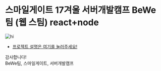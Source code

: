 스마일게이트 17겨울 서버개발캠프 BeWe팀 (웹 스팀) react+node
========================================================
![hi](http://postfiles1.naver.net/MjAxODAzMTBfOTMg/MDAxNTIwNjgyMDg5NzUw.R65efoiAATXByL2sNP3iuem1xy49cS0o7O-aCGdOXGUg.IPOOdyAeR9zrHVez4aM90ektRI2KVqFX6E674scLMd4g.PNG.1ilsang/image.png?type=w966)
- [프로젝트 설명은 여기를 눌러주세요!](http://1ilsang.blog.me/221226071204)

감사합니다! <br/>
BeWe팀, 스마일게이트, 서버개발캠프